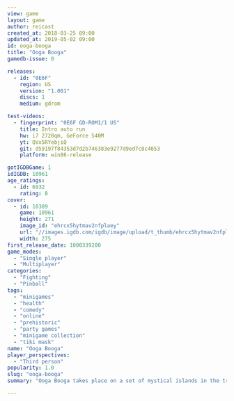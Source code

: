 ```yaml
---
view: game
layout: game
author: reicast
created_at: 2018-03-25 09:00
updated_at: 2019-05-02 09:00
id: ooga-booga
title: "Ooga Booga"
gamedb-issue: 0

releases:
  - id: "0E6F"
    region: US
    version: "1.001"
    discs: 1
    medium: gdrom

test-videos:
  - fingerprint: "0E6F GD-ROM1/1 US"
    title: Intro auto run
    hw: i7 2720qm, GeForce 540M
    yt: QVx5RYebjiQ
    git: d59197f84353d7d2b746383e9277d9ed7c8c4053
    platform: win86-release

gotIGDBGame: 1
idIGDB: 10961
age_ratings:
  - id: 6932
    rating: 8
cover:
  - id: 10389
    game: 10961
    height: 271
    image_id: "ehrcx5hytmav2nfplaey"
    url: "//images.igdb.com/igdb/image/upload/t_thumb/ehrcx5hytmav2nfplaey.jpg"
    width: 275
first_release_date: 1000339200
game_modes:
  - "Single player"
  - "Multiplayer"
categories:
  - "Fighting"
  - "Pinball"
tags:
  - "minigames"
  - "health"
  - "comedy"
  - "online"
  - "prehistoric"
  - "party games"
  - "minigame collection"
  - "tiki mask"
name: "Ooga Booga"
player_perspectives:
  - "Third person"
popularity: 1.0
slug: "ooga-booga"
summary: "Ooga Booga takes place on a set of mystical islands in the tropics. Named after the Volcano Goddess, the Ooga Booga Island rises from the sea once every full moon and during this time, four tribes compete in a series of games. You take control of the witch doctor of your tribe where competing in various strategic games will power up your Island magic (called Mojo) thus appeasing Ooga Booga and sparing your tribe from her volcano wrath. Online matches have several modes of play including Capture the Flag, King of the Hill, Tiki Wars, Domination, and Deathmatch."

---
```

